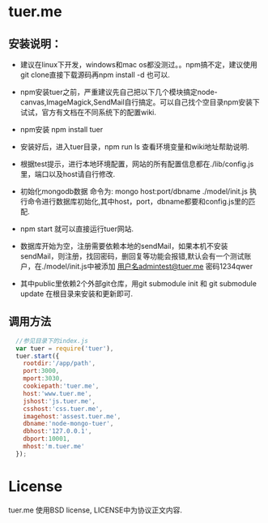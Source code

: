 # tuer.me
  
## 安装说明：

  * 建议在linux下开发，windows和mac os都没测过。。npm搞不定，建议使用git clone直接下载源码再npm install -d 也可以.
  
  * npm安装tuer之前，严重建议先自己把以下几个模块搞定node-canvas,ImageMagick,SendMail自行搞定。可以自己找个空目录npm安装下试试，官方有文档在不同系统下的配置wiki.

  * npm安装 npm install tuer

  * 安装好后，进入tuer目录，npm run ls 查看环境变量和wiki地址帮助说明.

  * 根据test提示，进行本地环境配置，网站的所有配置信息都在./lib/config.js 里，端口以及host请自行修改.

  * 初始化mongodb数据 命令为: mongo host:port/dbname ./model/init.js 执行命令进行数据库初始化,其中host，port，dbname都要和config.js里的匹配.

  * npm start 就可以直接运行tuer网站.

  * 数据库开始为空，注册需要依赖本地的sendMail，如果本机不安装sendMail，则注册，找回密码，删回复等功能会报错,默认会有一个测试账户，在./model/init.js中被添加 用户名admintest@tuer.me 密码1234qwer

  * 其中public里依赖2个外部git仓库，用git submodule init 和 git submodule update 在根目录来安装和更新即可.

## 调用方法

````js
  //参见目录下的index.js
  var tuer = require('tuer'),
  tuer.start({
    rootdir:'/app/path',
    port:3000,
    mport:3030,
    cookiepath:'tuer.me',
    host:'www.tuer.me',
    jshost:'js.tuer.me',
    csshost:'css.tuer.me',
    imagehost:'assest.tuer.me',
    dbname:'node-mongo-tuer',
    dbhost:'127.0.0.1',
    dbport:10001,
    mhost:'m.tuer.me'
  });
````
# License

  tuer.me 使用BSD license, LICENSE中为协议正文内容.
